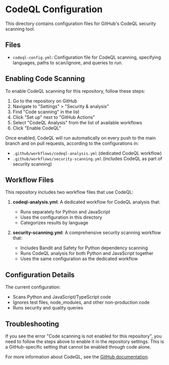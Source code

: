 # CodeQL Configuration

This directory contains configuration files for GitHub's CodeQL security scanning tool.

## Files

- `codeql-config.yml`: Configuration file for CodeQL scanning, specifying languages, paths to scan/ignore, and queries to run.

## Enabling Code Scanning

To enable CodeQL scanning for this repository, follow these steps:

1. Go to the repository on GitHub
2. Navigate to "Settings" > "Security & analysis"
3. Find "Code scanning" in the list
4. Click "Set up" next to "GitHub Actions"
5. Select "CodeQL Analysis" from the list of available workflows
6. Click "Enable CodeQL"

Once enabled, CodeQL will run automatically on every push to the main branch and on pull requests, according to the configurations in:
- `.github/workflows/codeql-analysis.yml` (dedicated CodeQL workflow)
- `.github/workflows/security-scanning.yml` (includes CodeQL as part of security scanning)

## Workflow Files

This repository includes two workflow files that use CodeQL:

1. **codeql-analysis.yml**: A dedicated workflow for CodeQL analysis that:
   - Runs separately for Python and JavaScript
   - Uses the configuration in this directory
   - Categorizes results by language

2. **security-scanning.yml**: A comprehensive security scanning workflow that:
   - Includes Bandit and Safety for Python dependency scanning
   - Runs CodeQL analysis for both Python and JavaScript together
   - Uses the same configuration as the dedicated workflow

## Configuration Details

The current configuration:
- Scans Python and JavaScript/TypeScript code
- Ignores test files, node_modules, and other non-production code
- Runs security and quality queries

## Troubleshooting

If you see the error "Code scanning is not enabled for this repository", you need to follow the steps above to enable it in the repository settings. This is a GitHub-specific setting that cannot be enabled through code alone.

For more information about CodeQL, see the [GitHub documentation](https://docs.github.com/en/code-security/code-scanning/automatically-scanning-your-code-for-vulnerabilities-and-errors/about-code-scanning-with-codeql).
